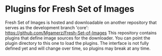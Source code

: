 Plugins for Fresh Set of Images
============

Fresh Set of Images is hosted and downloadable on another repository that serves as the development branch 'core': https://github.com/Mgamerz/Fresh-Set-of-Images
This repository contains plugins that define image sources for the downloader. You can point the plugin directory to this one to load the plugins. The interface is not fully defined yet and will change over time, so plugins may break at any time.
